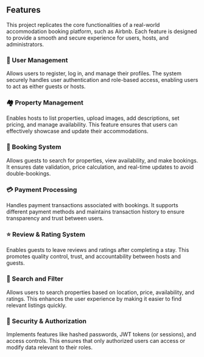 ## Features

This project replicates the core functionalities of a real-world accommodation booking platform, such as Airbnb. Each feature is designed to provide a smooth and secure experience for users, hosts, and administrators.

### 👤 User Management
Allows users to register, log in, and manage their profiles. The system securely handles user authentication and role-based access, enabling users to act as either guests or hosts.

### 🏘️ Property Management
Enables hosts to list properties, upload images, add descriptions, set pricing, and manage availability. This feature ensures that users can effectively showcase and update their accommodations.

### 📅 Booking System
Allows guests to search for properties, view availability, and make bookings. It ensures date validation, price calculation, and real-time updates to avoid double-bookings.

### 💳 Payment Processing
Handles payment transactions associated with bookings. It supports different payment methods and maintains transaction history to ensure transparency and trust between users.

### ⭐ Review & Rating System
Enables guests to leave reviews and ratings after completing a stay. This promotes quality control, trust, and accountability between hosts and guests.

### 🔎 Search and Filter
Allows users to search properties based on location, price, availability, and ratings. This enhances the user experience by making it easier to find relevant listings quickly.

### 🔐 Security & Authorization
Implements features like hashed passwords, JWT tokens (or sessions), and access controls. This ensures that only authorized users can access or modify data relevant to their roles.

